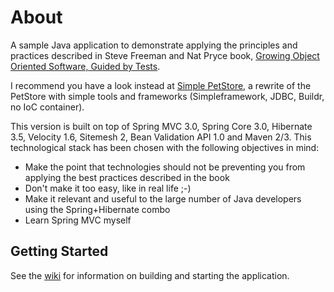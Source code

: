 # About

A sample Java application to demonstrate applying the principles and practices described in Steve Freeman and Nat Pryce book, [Growing Object Oriented Software, Guided by Tests](http://www.growing-object-oriented-software.com/).

I recommend you have a look instead at [Simple PetStore](https://github.com/testinfected/simple-petstore), a rewrite of the PetStore with simple tools
and frameworks (Simpleframework, JDBC, Buildr, no IoC container).

This version is built on top of Spring MVC 3.0, Spring Core 3.0, Hibernate 3.5, Velocity 1.6, Sitemesh 2, Bean Validation API 1.0 and Maven 2/3. This technological stack has been chosen with the following objectives in mind:

* Make the point that technologies should not be preventing you from applying the best practices described in the book
* Don't make it too easy, like in real life ;-)
* Make it relevant and useful to the large number of Java developers using the Spring+Hibernate combo
* Learn Spring MVC myself

## Getting Started

See the [wiki](https://github.com/testinfected/petstore/wiki/_pages) for information on building and starting the application.
